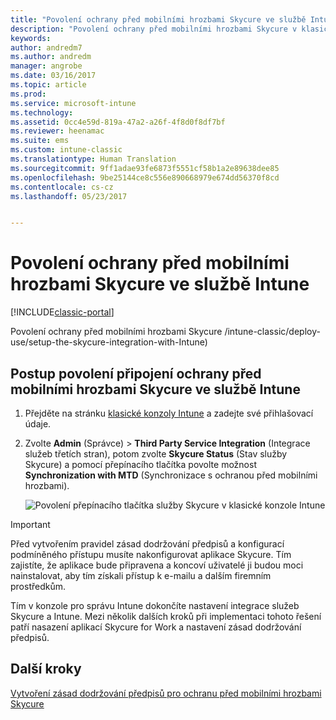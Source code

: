 ```yaml
---
title: "Povolení ochrany před mobilními hrozbami Skycure ve službě Intune | Dokumentace Microsoftu"
description: "Povolení ochrany před mobilními hrozbami Skycure v klasické konzole Intune"
keywords: 
author: andredm7
ms.author: andredm
manager: angrobe
ms.date: 03/16/2017
ms.topic: article
ms.prod: 
ms.service: microsoft-intune
ms.technology: 
ms.assetid: 0cc4e59d-819a-47a2-a26f-4f8d0f8df7bf
ms.reviewer: heenamac
ms.suite: ems
ms.custom: intune-classic
ms.translationtype: Human Translation
ms.sourcegitcommit: 9ff1adae93fe6873f5551cf58b1a2e89638dee85
ms.openlocfilehash: 9be25144ce8c556e890668979e674dd56370f8cd
ms.contentlocale: cs-cz
ms.lasthandoff: 05/23/2017


---
```


# <a name="enable-skycure-mobile-threat-defense-in-intune"></a>Povolení ochrany před mobilními hrozbami Skycure ve službě Intune

[!INCLUDE[classic-portal](../includes/classic-portal.md)]

Povolení ochrany před mobilními hrozbami Skycure /intune-classic/deploy-use/setup-the-skycure-integration-with-Intune)

## <a name="to-enable-the-skycure-mtd-connection-in-intune"></a>Postup povolení připojení ochrany před mobilními hrozbami Skycure ve službě Intune

1.  Přejděte na stránku [klasické konzoly Intune](https://manage.microsoft.com/) a zadejte své přihlašovací údaje.

2.  Zvolte **Admin** (Správce) &gt; **Third Party Service Integration** (Integrace služeb třetích stran), potom zvolte **Skycure Status** (Stav služby Skycure) a pomocí přepínacího tlačítka povolte možnost **Synchronization with MTD** (Synchronizace s ochranou před mobilními hrozbami).

    ![Povolení přepínacího tlačítka služby Skycure v klasické konzole Intune](../media/mtp/enable-skycure-1.png)

> [!IMPORTANT] 
> Před vytvořením pravidel zásad dodržování předpisů a konfigurací podmíněného přístupu musíte nakonfigurovat aplikace Skycure. Tím zajistíte, že aplikace bude připravena a koncoví uživatelé ji budou moci nainstalovat, aby tím získali přístup k e-mailu a dalším firemním prostředkům.

Tím v konzole pro správu Intune dokončíte nastavení integrace služeb Skycure a Intune. Mezi několik dalších kroků při implementaci tohoto řešení patří nasazení aplikací Skycure for Work a nastavení zásad dodržování předpisů.

## <a name="next-steps"></a>Další kroky

[Vytvoření zásad dodržování předpisů pro ochranu před mobilními hrozbami Skycure](/intune-classic/deploy-use/create-skycure-mobile-threat-defense-compliance-policy)

